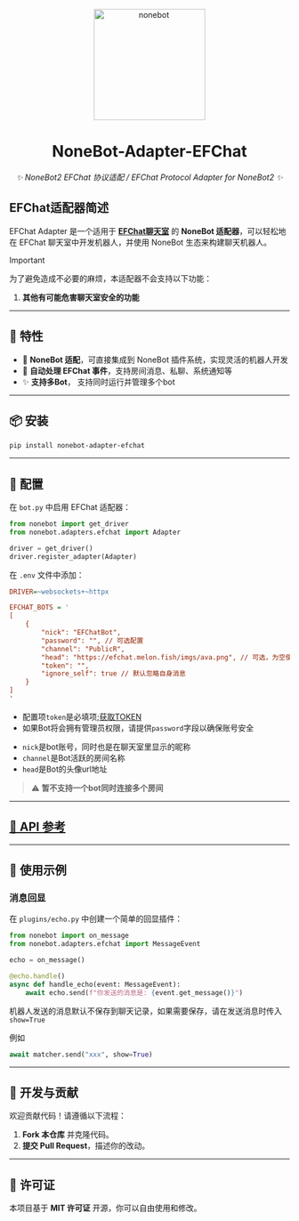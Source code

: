 <p align="center">
  <a href="https://nonebot.dev/"><img src="https://nonebot.dev/logo.png" width="200" height="200" alt="nonebot"></a>
</p>

<div align="center">

# NoneBot-Adapter-EFChat

_✨ NoneBot2 EFChat 协议适配 / EFChat Protocol Adapter for NoneBot2 ✨_

</div>

## EFChat适配器简述

EFChat Adapter 是一个适用于 **[EFChat聊天室](https://efchat.melon.fish)** 的 **NoneBot 适配器**，可以轻松地在 EFChat 聊天室中开发机器人，并使用 NoneBot 生态来构建聊天机器人。

> [!IMPORTANT]
>
> 为了避免造成不必要的麻烦，本适配器不会支持以下功能：
> 1. **其他有可能危害聊天室安全的功能**

---

## 🚀 特性
- 🔌 **NoneBot 适配**，可直接集成到 NoneBot 插件系统，实现灵活的机器人开发
- 📡 **自动处理 EFChat 事件**，支持房间消息、私聊、系统通知等
- ✨ **支持多Bot**， 支持同时运行并管理多个bot

---

## 📦 安装
```bash
pip install nonebot-adapter-efchat
```
---

## 🔧 配置
在 `bot.py` 中启用 EFChat 适配器：
```python
from nonebot import get_driver
from nonebot.adapters.efchat import Adapter

driver = get_driver()
driver.register_adapter(Adapter)
```

在 `.env` 文件中添加：
```ini
DRIVER=~websockets+~httpx

EFCHAT_BOTS = '
[
    {
        "nick": "EFChatBot",
        "password": "", // 可选配置
        "channel": "PublicR",
        "head": "https://efchat.melon.fish/imgs/ava.png", // 可选，为空使用默认头像
        "token": "",
        "ignore_self": true // 默认忽略自身消息
    }
]
'
```
* 配置项`token`是必填项;[获取TOKEN](get_token.md)
* 如果Bot将会拥有管理员权限，请提供`password`字段以确保账号安全
- `nick`是bot账号，同时也是在聊天室里显示的昵称
- `channel`是Bot活跃的房间名称
- `head`是Bot的头像url地址

> ⚠️ **暂不支持一个bot同时连接多个房间**

---

## [📖 API 参考](api.md)

---

## 💬 使用示例

### **消息回显**
在 `plugins/echo.py` 中创建一个简单的回显插件：
```python
from nonebot import on_message
from nonebot.adapters.efchat import MessageEvent

echo = on_message()

@echo.handle()
async def handle_echo(event: MessageEvent):
    await echo.send(f"你发送的消息是: {event.get_message()}")
```

机器人发送的消息默认不保存到聊天记录，如果需要保存，请在发送消息时传入`show=True`

例如
```py
await matcher.send("xxx", show=True)
```
---

## 🔨 开发与贡献
欢迎贡献代码！请遵循以下流程：
1. **Fork 本仓库** 并克隆代码。
2. **提交 Pull Request**，描述你的改动。

---

## 📜 许可证
本项目基于 **MIT 许可证** 开源，你可以自由使用和修改。

